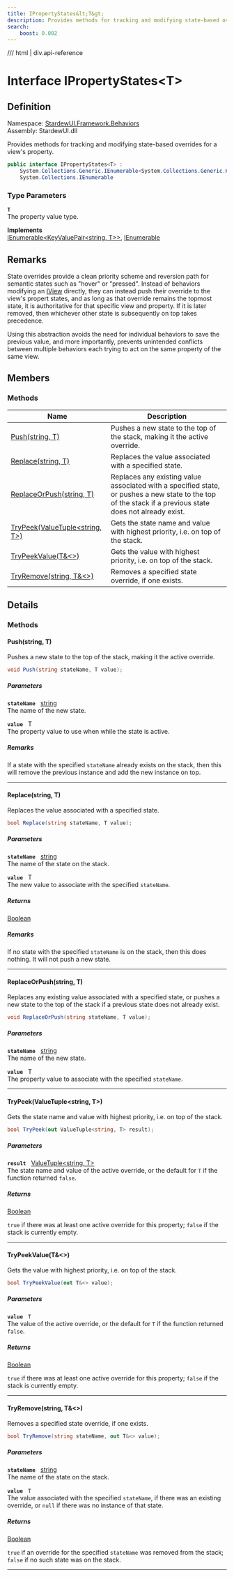 ```yaml
---
title: IPropertyStates&lt;T&gt;
description: Provides methods for tracking and modifying state-based overrides for a view's property.
search:
    boost: 0.002
---
```


<link rel="stylesheet" href="/StardewUI/stylesheets/reference.css" />

/// html | div.api-reference

# Interface IPropertyStates&lt;T&gt;

## Definition

<div class="api-definition" markdown>

Namespace: [StardewUI.Framework.Behaviors](index.md)  
Assembly: StardewUI.dll  

</div>

Provides methods for tracking and modifying state-based overrides for a view's property.

```cs
public interface IPropertyStates<T> : 
    System.Collections.Generic.IEnumerable<System.Collections.Generic.KeyValuePair<string, T>>, 
    System.Collections.IEnumerable
```

### Type Parameters

**`T`**  
The property value type.


**Implements**  
[IEnumerable&lt;KeyValuePair&lt;string, T&gt;&gt;](https://learn.microsoft.com/en-us/dotnet/api/system.collections.generic.ienumerable-1), [IEnumerable](https://learn.microsoft.com/en-us/dotnet/api/system.collections.ienumerable)

## Remarks

State overrides provide a clean priority scheme and reversion path for semantic states such as "hover" or "pressed". Instead of behaviors modifying an [IView](../../iview.md) directly, they can instead push their override to the view's propert states, and as long as that override remains the topmost state, it is authoritative for that specific view and property. If it is later removed, then whichever other state is subsequently on top takes precedence. 

 Using this abstraction avoids the need for individual behaviors to save the previous value, and more importantly, prevents unintended conflicts between multiple behaviors each trying to act on the same property of the same view.

## Members

### Methods

 | Name | Description |
| --- | --- |
| [Push(string, T)](#pushstring-t) | Pushes a new state to the top of the stack, making it the active override. | 
| [Replace(string, T)](#replacestring-t) | Replaces the value associated with a specified state. | 
| [ReplaceOrPush(string, T)](#replaceorpushstring-t) | Replaces any existing value associated with a specified state, or pushes a new state to the top of the stack if a previous state does not already exist. | 
| [TryPeek(ValueTuple&lt;string, T&gt;)](#trypeekvaluetuplestring-t) | Gets the state name and value with highest priority, i.e. on top of the stack. | 
| [TryPeekValue(T&&lt;&gt;)](#trypeekvaluet) | Gets the value with highest priority, i.e. on top of the stack. | 
| [TryRemove(string, T&&lt;&gt;)](#tryremovestring-t) | Removes a specified state override, if one exists. | 

## Details

### Methods

#### Push(string, T)

Pushes a new state to the top of the stack, making it the active override.

```cs
void Push(string stateName, T value);
```

##### Parameters

**`stateName`** &nbsp; [string](https://learn.microsoft.com/en-us/dotnet/api/system.string)  
The name of the new state.

**`value`** &nbsp; T  
The property value to use when while the state is active.

##### Remarks

If a state with the specified `stateName` already exists on the stack, then this will remove the previous instance and add the new instance on top.

-----

#### Replace(string, T)

Replaces the value associated with a specified state.

```cs
bool Replace(string stateName, T value);
```

##### Parameters

**`stateName`** &nbsp; [string](https://learn.microsoft.com/en-us/dotnet/api/system.string)  
The name of the state on the stack.

**`value`** &nbsp; T  
The new value to associate with the specified `stateName`.

##### Returns

[Boolean](https://learn.microsoft.com/en-us/dotnet/api/system.boolean)

##### Remarks

If no state with the specified `stateName` is on the stack, then this does nothing. It will not push a new state.

-----

#### ReplaceOrPush(string, T)

Replaces any existing value associated with a specified state, or pushes a new state to the top of the stack if a previous state does not already exist.

```cs
void ReplaceOrPush(string stateName, T value);
```

##### Parameters

**`stateName`** &nbsp; [string](https://learn.microsoft.com/en-us/dotnet/api/system.string)  
The name of the new state.

**`value`** &nbsp; T  
The property value to associate with the specified `stateName`.

-----

#### TryPeek(ValueTuple&lt;string, T&gt;)

Gets the state name and value with highest priority, i.e. on top of the stack.

```cs
bool TryPeek(out ValueTuple<string, T> result);
```

##### Parameters

**`result`** &nbsp; [ValueTuple&lt;string, T&gt;](https://learn.microsoft.com/en-us/dotnet/api/system.valuetuple-2)  
The state name and value of the active override, or the default for `T` if the function returned `false`.

##### Returns

[Boolean](https://learn.microsoft.com/en-us/dotnet/api/system.boolean)

  `true` if there was at least one active override for this property; `false` if the stack is currently empty.

-----

#### TryPeekValue(T&&lt;&gt;)

Gets the value with highest priority, i.e. on top of the stack.

```cs
bool TryPeekValue(out T&<> value);
```

##### Parameters

**`value`** &nbsp; `T`  
The value of the active override, or the default for `T` if the function returned `false`.

##### Returns

[Boolean](https://learn.microsoft.com/en-us/dotnet/api/system.boolean)

  `true` if there was at least one active override for this property; `false` if the stack is currently empty.

-----

#### TryRemove(string, T&&lt;&gt;)

Removes a specified state override, if one exists.

```cs
bool TryRemove(string stateName, out T&<> value);
```

##### Parameters

**`stateName`** &nbsp; [string](https://learn.microsoft.com/en-us/dotnet/api/system.string)  
The name of the state on the stack.

**`value`** &nbsp; `T`  
The value associated with the specified `stateName`, if there was an existing override, or `null` if there was no instance of that state.

##### Returns

[Boolean](https://learn.microsoft.com/en-us/dotnet/api/system.boolean)

  `true` if an override for the specified `stateName` was removed from the stack; `false` if no such state was on the stack.

-----

